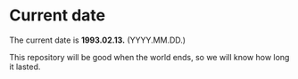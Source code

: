 # Current date

The current date is **1993.02.13.** (YYYY.MM.DD.)

This repository will be good when the world ends, so we will know how long it lasted.
